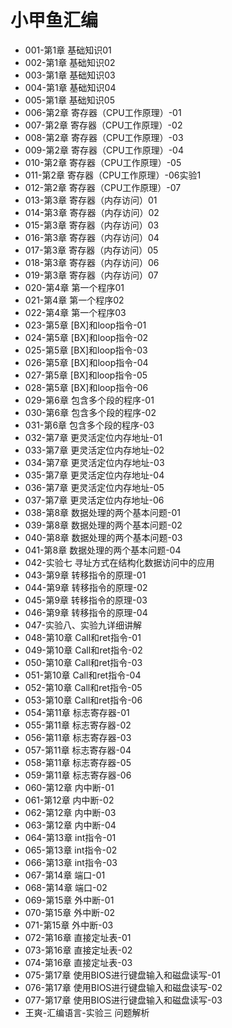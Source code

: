 # 小甲鱼汇编

* 001-第1章 基础知识01
* 002-第1章 基础知识02
* 003-第1章 基础知识03
* 004-第1章 基础知识04
* 005-第1章 基础知识05
* 006-第2章 寄存器（CPU工作原理）-01
* 007-第2章 寄存器（CPU工作原理）-02
* 008-第2章 寄存器（CPU工作原理）-03
* 009-第2章 寄存器（CPU工作原理）-04
* 010-第2章 寄存器（CPU工作原理）-05
* 011-第2章 寄存器（CPU工作原理）-06实验1
* 012-第2章 寄存器（CPU工作原理）-07
* 013-第3章 寄存器（内存访问）01
* 014-第3章 寄存器（内存访问）02
* 015-第3章 寄存器（内存访问）03
* 016-第3章 寄存器（内存访问）04
* 017-第3章 寄存器（内存访问）05
* 018-第3章 寄存器（内存访问）06
* 019-第3章 寄存器（内存访问）07
* 020-第4章 第一个程序01
* 021-第4章 第一个程序02
* 022-第4章 第一个程序03
* 023-第5章 [BX]和loop指令-01
* 024-第5章 [BX]和loop指令-02
* 025-第5章 [BX]和loop指令-03
* 026-第5章 [BX]和loop指令-04
* 027-第5章 [BX]和loop指令-05
* 028-第5章 [BX]和loop指令-06
* 029-第6章 包含多个段的程序-01
* 030-第6章 包含多个段的程序-02
* 031-第6章 包含多个段的程序-03
* 032-第7章 更灵活定位内存地址-01
* 033-第7章 更灵活定位内存地址-02
* 034-第7章 更灵活定位内存地址-03
* 035-第7章 更灵活定位内存地址-04
* 036-第7章 更灵活定位内存地址-05
* 037-第7章 更灵活定位内存地址-06
* 038-第8章 数据处理的两个基本问题-01
* 039-第8章 数据处理的两个基本问题-02
* 040-第8章 数据处理的两个基本问题-03
* 041-第8章 数据处理的两个基本问题-04
* 042-实验七 寻址方式在结构化数据访问中的应用
* 043-第9章 转移指令的原理-01
* 044-第9章 转移指令的原理-02
* 045-第9章 转移指令的原理-03
* 046-第9章 转移指令的原理-04
* 047-实验八、实验九详细讲解
* 048-第10章 Call和ret指令-01
* 049-第10章 Call和ret指令-02
* 050-第10章 Call和ret指令-03
* 051-第10章 Call和ret指令-04
* 052-第10章 Call和ret指令-05
* 053-第10章 Call和ret指令-06
* 054-第11章 标志寄存器-01
* 055-第11章 标志寄存器-02
* 056-第11章 标志寄存器-03
* 057-第11章 标志寄存器-04
* 058-第11章 标志寄存器-05
* 059-第11章 标志寄存器-06
* 060-第12章 内中断-01
* 061-第12章 内中断-02
* 062-第12章 内中断-03
* 063-第12章 内中断-04
* 064-第13章 int指令-01
* 065-第13章 int指令-02
* 066-第13章 int指令-03
* 067-第14章 端口-01
* 068-第14章 端口-02
* 069-第15章 外中断-01
* 070-第15章 外中断-02
* 071-第15章 外中断-03
* 072-第16章 直接定址表-01
* 073-第16章 直接定址表-02
* 074-第16章 直接定址表-03
* 075-第17章 使用BIOS进行键盘输入和磁盘读写-01
* 076-第17章 使用BIOS进行键盘输入和磁盘读写-02
* 077-第17章 使用BIOS进行键盘输入和磁盘读写-03
* 王爽-汇编语言-实验三 问题解析
